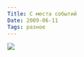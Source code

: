 ```yaml
---
Title: С места событий
Date: 2009-06-11
Tags: разное
---
```


<a href="http://picasaweb.google.com/lh/photo/n-at7JiPW478MfgWiwqIlw?feat=directlink"><img src="http://lh3.ggpht.com/_KZsoshYV_T8/SjDkzUtd3PI/AAAAAAAAA3Q/8VrAGJNW0rk/s800/yo.jpg" /></a>